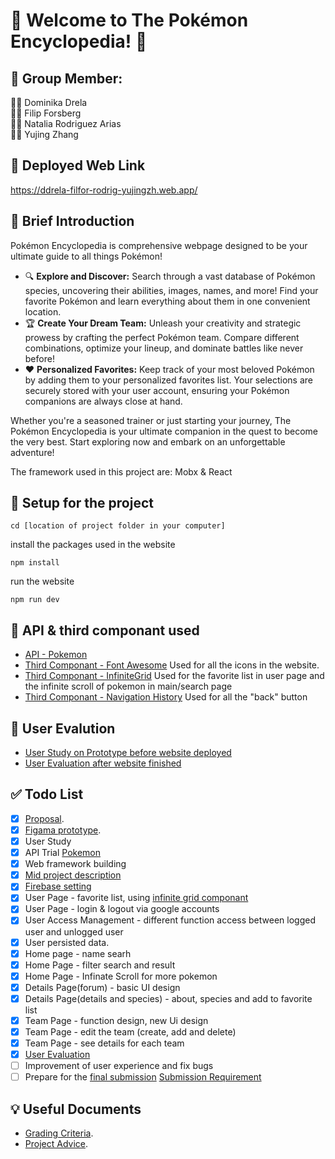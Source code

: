 # 🌟 Welcome to The Pokémon Encyclopedia! 🌟


## :muscle: Group Member: 
:woman_technologist: Dominika Drela    
:man_technologist: Filip Forsberg  
:woman_technologist: Natalia Rodriguez Arias   
:woman_technologist: Yujing Zhang

## :bell: Deployed Web Link
https://ddrela-filfor-rodrig-yujingzh.web.app/


## :eyes: Brief Introduction
Pokémon Encyclopedia is  comprehensive webpage designed to be your ultimate guide to all things Pokémon!
- 🔍 **Explore and Discover:** Search through a vast database of Pokémon species, uncovering their abilities, images, names, and more! Find your favorite Pokémon and learn everything about them in one convenient location.  
- 🏆 **Create Your Dream Team:** Unleash your creativity and strategic prowess by crafting the perfect Pokémon team. Compare different combinations, optimize your lineup, and dominate battles like never before!  
- ❤️ **Personalized Favorites:** Keep track of your most beloved Pokémon by adding them to your personalized favorites list. Your selections are securely stored with your user account, ensuring your Pokémon companions are always close at hand.  

Whether you're a seasoned trainer or just starting your journey, The Pokémon Encyclopedia is your ultimate companion in the quest to become the very best. Start exploring now and embark on an unforgettable adventure!  

The framework used in this project are: Mobx & React  


## :key: Setup for the project
```
cd [location of project folder in your computer]
```
install the packages used in the website
```
npm install
```
run the website
```
npm run dev
```


## :bookmark: API & third componant used
- [API - Pokemon](https://pokeapi.co/docs/v2)
- [Third Componant - Font Awesome](https://fontawesome.com/) Used for all the icons in the website.
- [Third Componant - InfiniteGrid](https://naver.github.io/egjs-infinitegrid/docs/api/InfiniteGrid#renderItems) Used for the favorite list in user page and the infinite scroll of pokemon in main/search page
- [Third Componant - Navigation History](https://github.com/remix-run/history/tree/dev/docs) Used for all the "back" button


## :speech_balloon: User Evalution
- [User Study on Prototype before website deployed](https://docs.google.com/document/d/1z8lEWtBtgkDQrijkQyNEqKfBiCkhUq1my2ks4m-Ob7c/edit)
- [User Evaluation after website finished](https://docs.google.com/document/d/1i4LkbkQbSuTJIikHt5hthV2u05fHpr46a2I_P2dz56s/edit)


## :white_check_mark: Todo List
- [x] [Proposal](https://docs.google.com/document/d/10R-qr9olemBIWb9dPIicvgsI6YAHza-MuSa7YS3MT2s/edit).
- [x] [Figama prototype](https://www.figma.com/file/kJ23yXcy9CZXzRKTMyCIcd/EndangeredAtalas?type=design&node-id=0%3A1&mode=design&t=M5trgEpuOWiQpI7P-1).
- [x] User Study
- [x] API Trial [Pokemon](https://pokeapi.co/docs/v2)
- [x] Web framework building
- [x] [Mid project description](https://docs.google.com/document/d/15WNZWTjmEm05WJ_LjdbOl7XcZwXwoR028H1pFV2Ln-g/edit?usp=sharing)
- [x] [Firebase setting](https://console.firebase.google.com/u/0/project/ddrela-filfor-rodrig-yujingzh/overview)
- [x] User Page - favorite list, using [infinite grid componant](https://naver.github.io/egjs-infinitegrid/docs/api/InfiniteGrid#renderItems)
- [x] User Page - login & logout via google accounts
- [x] User Access Management - different function access between logged user and unlogged user
- [x] User persisted data.
- [x] Home page - name searh
- [x] Home Page - filter search and result
- [x] Home Page - Infinate Scroll for more pokemon
- [x] Details Page(forum) - basic UI design
- [x] Details Page(details and species) - about, species and add to favorite list
- [x] Team Page - function design, new Ui design
- [x] Team Page - edit the team (create, add and delete)
- [x] Team Page - see details for each team
- [x] [User Evaluation](https://docs.google.com/document/d/1i4LkbkQbSuTJIikHt5hthV2u05fHpr46a2I_P2dz56s/edit)
- [ ] Improvement of user experience and fix bugs
- [ ] Prepare for the [final submission](https://docs.google.com/document/d/1TIAbNYKnjcpJ523k5hVDb7ThLuP4nSdICgXXaIIPXfo/edit)   [Submission Requirement](https://canvas.kth.se/courses/44855/assignments/282627)

## :bulb: Useful Documents
- [Grading Criteria](https://docs.google.com/document/d/1luWXvJT_WEqAl4P2Fg3hNTVBOaEBdAbKADENtYJE3oo/edit).
- [Project Advice](https://canvas.kth.se/courses/44855/pages/g-dot-1-project-advice).
